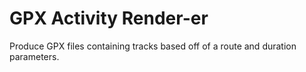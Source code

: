 # GPX Activity Render-er

Produce GPX files containing tracks based off of a route and duration parameters.
